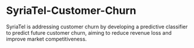 # SyriaTel-Customer-Churn
SyriaTel is addressing customer churn by developing a predictive classifier to predict future customer churn, aiming to reduce revenue loss and improve market competitiveness.
